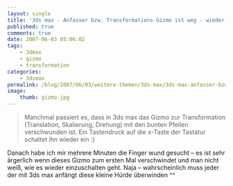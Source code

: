 ```yaml
---
layout: single
title: '3ds max - Anfasser bzw. Transformations-Gizmo ist weg - wieder einschalten per x-Taste'
published: true
comments: true
date: 2007-06-03 05:06:02
tags:
    - 3dmax
    - gizmo
    - transformation
categories:
    - 3dsmax
permalink: /blog/2007/06/03/weitere-themen/3ds-max/3ds-max-anfasser-bzw-transformations-gizmo-ist-weg-wieder-einschalten-per-x-taste
image:
    thumb: gizmo.jpg
---
```

> Manchmal passiert es, dass in 3ds max das Gizmo zur Transformation (Translation, Skalierung, Drehung)
 mit den bunten Pfeilen verschwunden ist. Ein Tastendruck auf die <kbd>x</kbd>-Taste der Tastatur schaltet ihn wieder ein :)


Danach habe ich mir mehrere Minuten die Finger wund gesucht &#8211; es ist sehr ärgerlich wenn dieses Gizmo 
zum ersten Mal verschwindet und man nicht weiß, wie es wieder einzuschalten geht. Naja &#8211; wahrscheinlich 
muss jeder der mit 3ds max anfängt diese kleine Hürde überwinden ^^